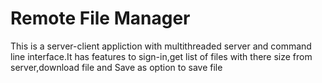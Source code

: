 # Remote File Manager
This is a server-client appliction with multithreaded server and command line interface.It has features to sign-in,get list of files with there size from server,download file and
Save as option to save file
